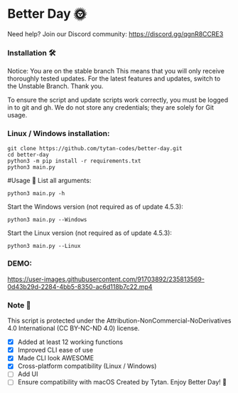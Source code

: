 # Better Day 🌞
Need help? Join our Discord community: https://discord.gg/qgnR8CCRE3

### Installation 🛠️
Notice: You are on the stable branch
This means that you will only receive thoroughly tested updates. For the latest features and updates, switch to the Unstable Branch. Thank you.

To ensure the script and update scripts work correctly, you must be logged in to git and gh. We do not store any credentials; they are solely for Git usage.

### Linux / Windows installation:









```
git clone https://github.com/tytan-codes/better-day.git
cd better-day
python3 -m pip install -r requirements.txt
python3 main.py
```
#Usage 🚀
List all arguments:

```
python3 main.py -h
```
Start the Windows version (not required as of update 4.5.3):

```
python3 main.py --Windows
```
Start the Linux version (not required as of update 4.5.3):

```
python3 main.py --Linux
```
### DEMO:


https://user-images.githubusercontent.com/91703892/235813569-0d43b29d-2284-4bb5-8350-ac6d118b7c22.mp4



### Note 📝
This script is protected under the Attribution-NonCommercial-NoDerivatives 4.0 International (CC BY-NC-ND 4.0) license.

- [x] Added at least 12 working functions
- [x] Improved CLI ease of use
- [x] Made CLI look AWESOME
- [x] Cross-platform compatibility (Linux / Windows)
- [ ] Add UI
- [ ] Ensure compatibility with macOS
Created by Tytan. Enjoy Better Day! 🎉
